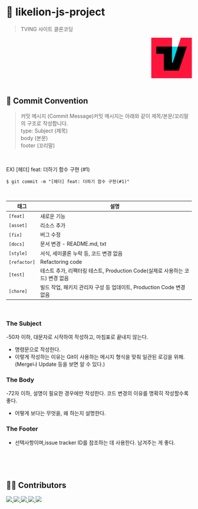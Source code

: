 # 🦁 likelion-js-project

> TVING 사이트 클론코딩

<div align=right> <img src="./images/tving.png" style="width:110px" height="110px"></div>
<br/>

## 💬 Commit Convention

> 커밋 메시지 (Commit Message)커밋 메시지는 아래와 같이 제목/본문/꼬리말의 구조로 작성합니다.<br>
> type: Subject (제목) <br>
> body (본문)<br>
> footer (꼬리말)

<br/>

EX) [헤더] feat: 더하기 함수 구현 (#1)

`$ git commit -m "[헤더] feat: 더하기 함수 구현(#1)"`

<br/>

| 태그         | 설명                                                                          |
| ------------ | ----------------------------------------------------------------------------- |
| `[feat]`     | 새로운 기능                                                                   |
| `[asset]`    | 리소스 추가                                                                   |
| `[fix]`      | 버그 수정                                                                     |
| `[docs]`     | 문서 변경 - README.md, txt                                                    |
| `[style]`    | 서식, 세미콜론 누락 등, 코드 변경 없음                                        |
| `[refactor]` | Refactoring code                                                              |
| `[test]`     | 테스트 추가, 리팩터링 테스트, Production Code(실제로 사용하는 코드) 변경 없음 |
| `[chore]`    | 빌드 작업, 패키지 관리자 구성 등 업데이트, Production Code 변경 없음          |

<br/>

### The Subject

-50자 이하, 대문자로 시작하여 작성하고, 마침표로 끝내지 않는다.

- 명령문으로 작성한다.
- 이렇게 작성하는 이유는 Git이 사용하는 메시지 형식을 맞춰 일관된 로깅을 위해.
  (Merge나 Update 등을 보면 알 수 있다.)

### The Body

-72자 이하, 설명이 필요한 경우에만 작성한다. 코드 변경의 이유를 명확히 작성할수록 좋다.

- 어떻게 보다는 무엇을, 왜 하는지 설명한다.

### The Footer

- 선택사항이며,issue tracker ID를 참조하는 데 사용한다. 남겨주는 게 좋다.

<br/><br/><br/>

## 🧑‍💻 Contributors

<p>
  <a href="https://github.com/dydgh142">
    <img src="https://github.com/dydgh142.png" width="130">
  </a>
  <a href="https://github.com/cf9874">
    <img src="https://github.com/cf9874.png" width="130">
  </a>
  <a href="https://github.com/semin99">
    <img src="https://github.com/semin99.png" width="130">
  </a>
  <a href="https://github.com/to06109">
    <img src="https://github.com/to06109.png" width="130">
  </a>
  <a href="https://github.com/hwanghaein">
    <img src="https://github.com/hwanghaein.png" width="130">
  </a>

</p>
